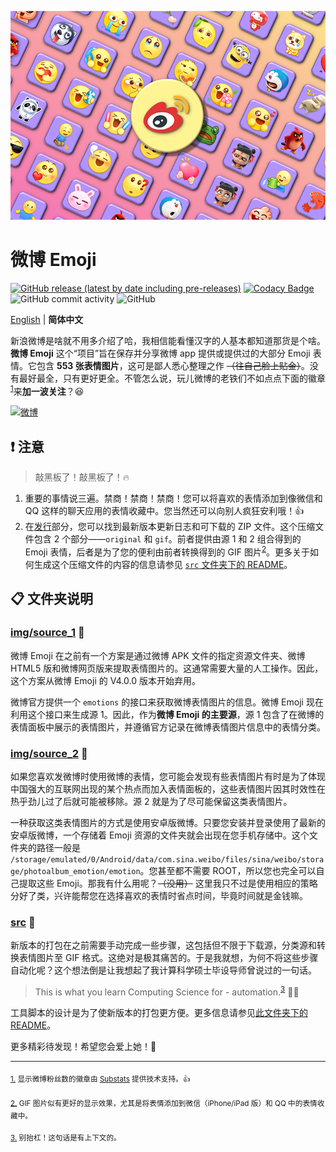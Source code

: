 ![banner.png](./banner.png)

# 微博 Emoji

[![GitHub release (latest by date including pre-releases)](https://img.shields.io/github/v/release/ArvinZJC/WeiboEmoji?include_prereleases)](../../releases)
[![Codacy Badge](https://app.codacy.com/project/badge/Grade/fa57831c35a64a3d819b15255125d98b)](https://www.codacy.com/gh/ArvinZJC/WeiboEmoji/dashboard?utm_source=github.com&utm_medium=referral&utm_content=ArvinZJC/WeiboEmoji&utm_campaign=Badge_Grade)
![GitHub commit activity](https://img.shields.io/github/commit-activity/m/ArvinZJC/WeiboEmoji)
![GitHub](https://img.shields.io/github/license/ArvinZJC/WeiboEmoji)

[English](./README.md) | **简体中文**

新浪微博是啥就不用多介绍了哈，我相信能看懂汉字的人基本都知道那货是个啥。**微博 Emoji** 这个“项目”旨在保存并分享微博 app 提供或提供过的大部分 Emoji 表情。它包含 **553 张表情图片**，这可是鄙人悉心整理之作 ~~（往自己脸上贴金）~~。没有最好最全，只有更好更全。不管怎么说，玩儿微博的老铁们不如点点下面的徽章<sup id="source1">[1](#footnote1)</sup>来**加一波关注**？😆

[![微博](https://img.shields.io/badge/dynamic/json?url=https%3A%2F%2Fapi.swo.moe%2Fstats%2Fweibo%2F3218812301&query=count&color=282c34&label=微博&labelColor=e6162d&logo=sina-weibo&suffix=+粉丝&cacheSeconds=3600)](https://weibo.com/3218812301)

## ❗ 注意

> 敲黑板了！敲黑板了！🔥

1. 重要的事情说三遍。禁商！禁商！禁商！您可以将喜欢的表情添加到像微信和 QQ 这样的聊天应用的表情收藏中。您当然还可以向别人疯狂安利哦！👍
2. 在[发行](../../releases)部分，您可以找到最新版本更新日志和可下载的 ZIP 文件。这个压缩文件包含 2 个部分——`original` 和 `gif`。前者提供由源 1 和 2 组合得到的 Emoji 表情，后者是为了您的便利由前者转换得到的 GIF 图片<sup id="source2">[2](#footnote2)</sup>。更多关于如何生成这个压缩文件的内容的信息请参见 [`src` 文件夹下的 README](./src/README-zhCN.md)。

## 📋 文件夹说明

### [img/source_1](./img/source_1) 🙌

微博 Emoji 在之前有一个方案是通过微博 APK 文件的指定资源文件夹、微博 HTML5 版和微博网页版来提取表情图片的。这通常需要大量的人工操作。因此，这个方案从微博 Emoji 的 V4.0.0 版本开始弃用。

微博官方提供一个 `emotions` 的接口来获取微博表情图片的信息。微博 Emoji 现在利用这个接口来生成源 1。因此，作为**微博 Emoji 的主要源**，源 1 包含了在微博的表情面板中展示的表情图片，并遵循官方记录在微博表情图片信息中的表情分类。

### [img/source_2](./img/source_2) 🧐

如果您喜欢发微博时使用微博的表情，您可能会发现有些表情图片有时是为了体现中国强大的互联网出现的某个热点而加入表情面板的，这些表情图片因其时效性在热乎劲儿过了后就可能被移除。源 2 就是为了尽可能保留这类表情图片。

一种获取这类表情图片的方式是使用安卓版微博。只要您安装并登录使用了最新的安卓版微博，一个存储着 Emoji 资源的文件夹就会出现在您手机存储中。这个文件夹的路径一般是 `/storage/emulated/0/Android/data/com.sina.weibo/files/sina/weibo/storage/photoalbum_emotion/emotion`。您甚至都不需要 ROOT，所以您也完全可以自己提取这些 Emoji。那我有什么用呢？~~（没用）~~ 这里我只不过是使用相应的策略分好了类，兴许能帮您在选择喜欢的表情时省点时间，毕竟时间就是金钱嘛。

### [src](./src) 🚀

新版本的打包在之前需要手动完成一些步骤，这包括但不限于下载源，分类源和转换表情图片至 GIF 格式。这绝对是极其痛苦的。于是我就想，为何不将这些步骤自动化呢？这个想法倒是让我想起了我计算科学硕士毕设导师曾说过的一句话。

> This is what you learn Computing Science for - automation.<sup id="source3">[3](#footnote3)</sup> 👨‍🔧

工具脚本的设计是为了使新版本的打包更方便。更多信息请参见[此文件夹下的 README](./src/README_zhCN.md)。

更多精彩待发现！希望您会爱上她！💖

---

<sub id="footnote1">[1.](#source1) 显示微博粉丝数的徽章由 [Substats](https://github.com/spencerwooo/Substats) 提供技术支持。👍</sub>

<sub id="footnote2">[2.](#source2) GIF 图片似有更好的显示效果，尤其是将表情添加到微信（iPhone/iPad 版）和 QQ 中的表情收藏中。</sub>

<sub id="footnote3">[3.](#source3) 别抬杠！这句话是有上下文的。</sub>

